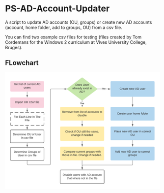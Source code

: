 # PS-AD-Account-Updater
A script to update AD accounts (OU, groups) or create new AD accounts (account, home folder, add to groups, OU) from a csv file.

You can find two example csv files for testing (files created by Tom Cordemans for the Windows 2 curriculum at Vives University College, Bruges).

## FLowchart

![Flowchart](./img/Powershell-Accounts-Updater-UML.png)
